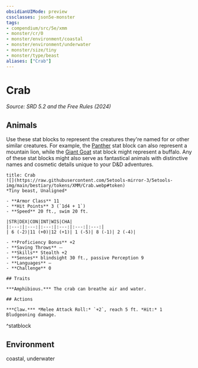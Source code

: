 ```yaml
---
obsidianUIMode: preview
cssclasses: json5e-monster
tags:
- compendium/src/5e/xmm
- monster/cr/0
- monster/environment/coastal
- monster/environment/underwater
- monster/size/tiny
- monster/type/beast
aliases: ["Crab"]
---
```

# Crab
*Source: SRD 5.2 and the Free Rules (2024)*  

## Animals

Use these stat blocks to represent the creatures they're named for or other similar creatures. For example, the [Panther](compendium/bestiary/beast/panther-xmm.md) stat block can also represent a mountain lion, while the [Giant Goat](compendium/bestiary/beast/giant-goat-xmm.md) stat block might represent a buffalo. Any of these stat blocks might also serve as fantastical animals with distinctive names and cosmetic details unique to your D&D adventures.

```ad-statblock
title: Crab
![](https://raw.githubusercontent.com/5etools-mirror-3/5etools-img/main/bestiary/tokens/XMM/Crab.webp#token)
*Tiny beast, Unaligned*

- **Armor Class** 11
- **Hit Points** 3 (`1d4 + 1`)
- **Speed** 20 ft., swim 20 ft.

|STR|DEX|CON|INT|WIS|CHA|
|:---:|:---:|:---:|:---:|:---:|:---:|
| 6 (-2)|11 (+0)|12 (+1)| 1 (-5)| 8 (-1)| 2 (-4)|

- **Proficiency Bonus** +2
- **Saving Throws** ⏤
- **Skills** Stealth +2
- **Senses** blindsight 30 ft., passive Perception 9
- **Languages** —
- **Challenge** 0

## Traits

***Amphibious.*** The crab can breathe air and water.

## Actions

***Claw.*** *Melee Attack Roll:* `+2`, reach 5 ft. *Hit:* 1 Bludgeoning damage.
```
^statblock

## Environment

coastal, underwater